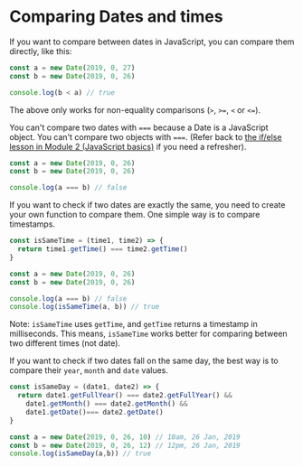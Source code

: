 # Comparing Dates and times

If you want to compare between dates in JavaScript, you can compare them directly, like this: 

```js
const a = new Date(2019, 0, 27)
const b = new Date(2019, 0, 26)

console.log(b < a) // true
```

The above only works for non-equality comparisons (`>`, `>=`, `<` or `<=`). 

You can't compare two dates with `===` because a Date is a JavaScript object. You can't compare two objects with `===`. (Refer back to [the if/else lesson in Module 2 (JavaScript basics)][1] if you need a refresher). 

```js
const a = new Date(2019, 0, 26)
const b = new Date(2019, 0, 26)

console.log(a === b) // false
```

If you want to check if two dates are exactly the same, you need to create your own function to compare them. One simple way is to compare timestamps. 

```js
const isSameTime = (time1, time2) => {
  return time1.getTime() === time2.getTime()
}

const a = new Date(2019, 0, 26)
const b = new Date(2019, 0, 26)

console.log(a === b) // false
console.log(isSameTime(a, b)) // true
```

Note: `isSameTime` uses `getTime`, and `getTime` returns a timestamp in milliseconds. This means, `isSameTime` works better for comparing between two different times (not date). 

If you want to check if two dates fall on the same day, the best way is to compare their `year`, `month` and `date` values. 

```js
const isSameDay = (date1, date2) => {
  return date1.getFullYear() === date2.getFullYear() && 
    date1.getMonth() === date2.getMonth() &&
    date1.getDate()=== date2.getDate()
}

const a = new Date(2019, 0, 26, 10) // 10am, 26 Jan, 2019
const b = new Date(2019, 0, 26, 12) // 12pm, 26 Jan, 2019
console.log(isSameDay(a,b)) // true
```

[1]:	../../lessons/02.js-basics/11.if-else.md